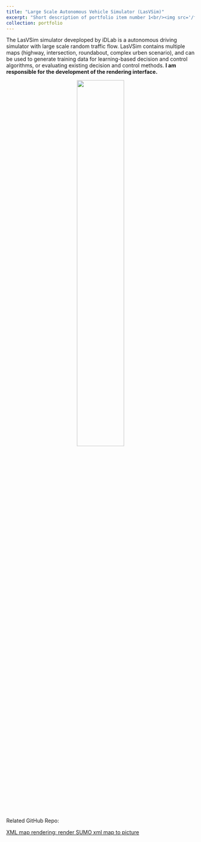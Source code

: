 ```yaml
---
title: "Large Scale Autonomous Vehicle Simulator (LasVSim)"
excerpt: "Short description of portfolio item number 1<br/><img src='/files/lasvsim/lasvsim_head.PNG'>"
collection: portfolio
---
```


The LasVSim simulator deveploped by iDLab is a autonomous driving simulator with large scale random traffic flow. LasVSim contains multiple maps (highway, intersection, roundabout, complex urben scenario), and can be used to generate training data for learning-based decision and control algorithms, or evaluating existing decision and control methods. **I am responsible for the development of the rendering interface.**

<div align=center>
<img src="files/lasvsim/figure small.gif" width = 50%/>
</div>

Related GitHub Repo:

[XML map rendering: render SUMO xml map to picture](https://github.com/mahaitongdae/xml_map_render)
